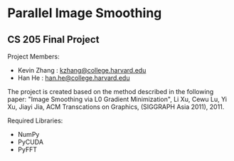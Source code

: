 # Parallel Image Smoothing #
## CS 205 Final Project ##

Project Members:
* Kevin Zhang : kzhang@college.harvard.edu
* Han He : han.he@college.harvard.edu

The project is created based on the method described in the following 
paper: "Image Smoothing via L0 Gradient Minimization", Li Xu, Cewu Lu, Yi Xu, 
Jiayi Jia, ACM Transcations on Graphics, (SIGGRAPH Asia 2011), 2011.

Required Libraries:
* NumPy
* PyCUDA
* PyFFT

